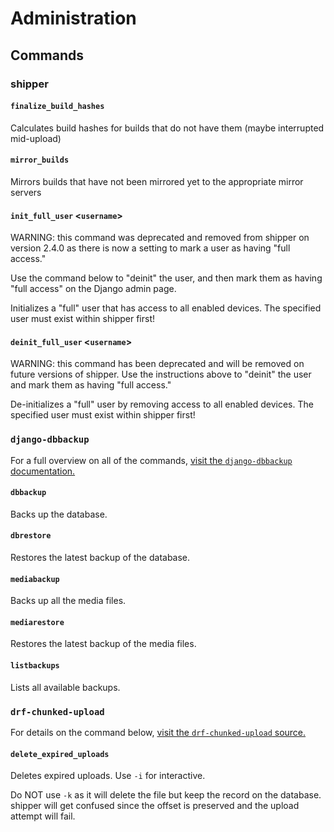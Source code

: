 # Administration

## Commands

### shipper

#### `finalize_build_hashes`

Calculates build hashes for builds that do not have them (maybe interrupted mid-upload)

#### `mirror_builds`

Mirrors builds that have not been mirrored yet to the appropriate mirror servers

#### `init_full_user` <`username`>

WARNING: this command was deprecated and removed from shipper on version 2.4.0 as
there is now a setting to mark a user as having "full access."

Use the command below to "deinit" the user, and then mark them as having "full access"
on the Django admin page.

Initializes a "full" user that has access to all enabled devices. The specified user must exist within shipper first!

#### `deinit_full_user` <`username`>

WARNING: this command has been deprecated and will be removed on future versions
of shipper. Use the instructions above to "deinit" the user and mark them as
having "full access."

De-initializes a "full" user by removing access to all enabled devices. The specified user must exist within shipper first!


### `django-dbbackup`

For a full overview on all of the commands, [visit the `django-dbbackup` documentation.][django-dbbackup-docs]

[django-dbbackup-docs]: https://django-dbbackup.readthedocs.io/en/stable/commands.html

#### `dbbackup`

Backs up the database.

#### `dbrestore`

Restores the latest backup of the database.

#### `mediabackup`

Backs up all the media files.

#### `mediarestore`

Restores the latest backup of the media files.

#### `listbackups`

Lists all available backups.


### `drf-chunked-upload`

For details on the command below, [visit the `drf-chunked-upload` source.][drf-chunked-upload-source]

[drf-chunked-upload-source]: https://github.com/jkeifer/drf-chunked-upload/blob/main/src/drf_chunked_upload/management/commands/delete_expired_uploads.py

#### `delete_expired_uploads`

Deletes expired uploads. Use `-i` for interactive.

Do NOT use `-k` as it will delete the file but keep the record on the database. shipper will get confused since the offset is preserved and the upload attempt will fail.
